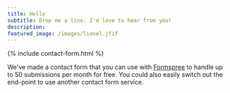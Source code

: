 ```yaml
---
title: Hello
subtitle: Drop me a line. I'd love to hear from you!
description: 
featured_image: /images/lionel.jfif
---
```


{% include contact-form.html %}

We've made a contact form that you can use with [Formspree](https://formspree.io/create/jekyllthemes) to handle up to 50 submissions per month for free. You could also easily switch out the end-point to use another contact form service.